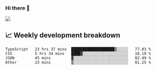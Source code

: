### Hi there 👋
<img align="center" src="https://github-readme-stats.vercel.app/api?username=Tumao727&show_icons=true&hide_title=true&theme=dracula" />


## 📈 Weekly development breakdown
<!--START_SECTION:waka-->

```text
TypeScript   23 hrs 37 mins  ███████████████████▒░░░░░   77.03 %
CSS          5 hrs 34 mins   ████▓░░░░░░░░░░░░░░░░░░░░   18.18 %
JSON         45 mins         ▓░░░░░░░░░░░░░░░░░░░░░░░░   02.49 %
Other        23 mins         ▒░░░░░░░░░░░░░░░░░░░░░░░░   01.25 %
```

<!--END_SECTION:waka-->